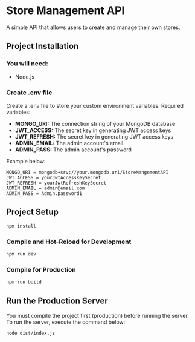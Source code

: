 # Store Management API
A simple API that allows users to create and manage their own stores.

## Project Installation

### You will need:
- Node.js

### Create .env file

Create a .env file to store your custom environment variables.
Required variables:
- **MONGO_URI:** The connection string of your MongoDB database
- **JWT_ACCESS:** The secret key in generating JWT access keys
- **JWT_REFRESH:** The secret key in generating JWT access keys
- **ADMIN_EMAIL:** The admin account's email
- **ADMIN_PASS:** The admin account's password

Example below:

```
MONGO_URI = mongodb+srv://your.mongodb.uri/StoreMangementAPI
JWT_ACCESS = yourJwtAccessKeySecret
JWT_REFRESH = yourJwtRefreshKeySecret
ADMIN_EMAIL = admin@email.com
ADMIN_PASS = Admin.password1
```

## Project Setup

```sh
npm install
```

### Compile and Hot-Reload for Development

```sh
npm run dev
```

### Compile for Production

```sh
npm run build
```

## Run the Production Server

You must compile the project first (production) before running the server.  
To run the server, execute the command below:

```sh
node dist/index.js
```